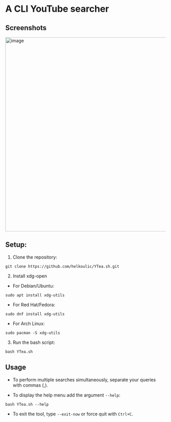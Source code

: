 # A CLI YouTube searcher

## Screenshots
<img width="1024" height="608" alt="image" src="https://github.com/user-attachments/assets/80428ac0-0ad6-4a0f-8f0c-beb2bfbb891f" />


## Setup:

1. Clone the repository:
```
git clone https://github.com/helkoulic/YTea.sh.git
```
2. Install xdg-open
- For Debian/Ubuntu:
```
sudo apt install xdg-utils
```
- For Red Hat/Fedora:
```
sudo dnf install xdg-utils
```

- For Arch Linux:
```
sudo pacman -S xdg-utils
```

3. Run the bash script:
```
bash YTea.sh
```

## Usage

- To perform multiple searches simultaneously, separate your queries with commas (,).

- To display the help menu add the argument `--help`:
```
bash YTea.sh --help
```
- To exit the tool, type `--exit-now` or force quit with `Ctrl+C`.

